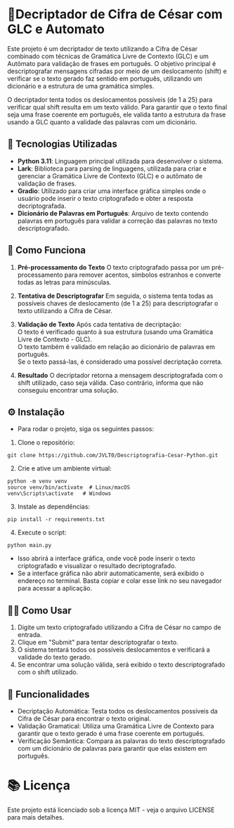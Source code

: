 # 🔐Decriptador de Cifra de César com GLC e Automato
Este projeto é um decriptador de texto utilizando a Cifra de César combinado com técnicas de Gramática Livre de Contexto (GLC) e um Autômato para validação de frases em português. O objetivo principal é descriptografar mensagens cifradas por meio de um deslocamento (shift) e verificar se o texto gerado faz sentido em português, utilizando um dicionário e a estrutura de uma gramática simples.

O decriptador tenta todos os deslocamentos possíveis (de 1 a 25) para verificar qual shift resulta em um texto válido. Para garantir que o texto final seja uma frase coerente em português, ele valida tanto a estrutura da frase usando a GLC quanto a validade das palavras com um dicionário.

## 🚀 Tecnologias Utilizadas
- **Python 3.11**: Linguagem principal utilizada para desenvolver o sistema.
- **Lark**: Biblioteca para parsing de linguagens, utilizada para criar e gerenciar a Gramática Livre de Contexto (GLC) e o autômato de validação de frases.
- **Gradio**: Utilizado para criar uma interface gráfica simples onde o usuário pode inserir o texto criptografado e obter a resposta decriptografada.
- **Dicionário de Palavras em Português**: Arquivo de texto contendo palavras em português para validar a correção das palavras no texto descriptografado.

## 🧠 Como Funciona
1. **Pré-processamento do Texto**
O texto criptografado passa por um pré-processamento para remover acentos, símbolos estranhos e converte todas as letras para minúsculas.

2. **Tentativa de Descriptografar**
Em seguida, o sistema tenta todas as possíveis chaves de deslocamento (de 1 a 25) para descriptografar o texto utilizando a Cifra de César.

3. **Validação de Texto**
Após cada tentativa de decriptação:  
O texto é verificado quanto à sua estrutura (usando uma Gramática Livre de Contexto - GLC).  
O texto também é validado em relação ao dicionário de palavras em português.  
Se o texto passá-las, é considerado uma possível decriptação correta.  

4. **Resultado**
O decriptador retorna a mensagem descriptografada com o shift utilizado, caso seja válida. Caso contrário, informa que não conseguiu encontrar uma solução.

## ⚙️ Instalação
- Para rodar o projeto, siga os seguintes passos:

1. Clone o repositório:

```
git clone https://github.com/JVLT0/Descriptografia-Cesar-Python.git
```

2. Crie e ative um ambiente virtual:
```
python -m venv venv
source venv/bin/activate  # Linux/macOS
venv\Scripts\activate   # Windows
```

3. Instale as dependências:
```
pip install -r requirements.txt
```

4. Execute o script:

```
python main.py
```

- Isso abrirá a interface gráfica, onde você pode inserir o texto criptografado e visualizar o resultado decriptografado.  
- Se a interface gráfica não abrir automaticamente, será exibido o endereço no terminal. Basta copiar e colar esse link no seu navegador para acessar a aplicação.

## 🧑‍💻 Como Usar
1. Digite um texto criptografado utilizando a Cifra de César no campo de entrada.
2. Clique em "Submit" para tentar descriptografar o texto.
3. O sistema tentará todos os possíveis deslocamentos e verificará a validade do texto gerado.
4. Se encontrar uma solução válida, será exibido o texto descriptografado com o shift utilizado.

## 🔧 Funcionalidades
- Decriptação Automática: Testa todos os deslocamentos possíveis da Cifra de César para encontrar o texto original.
- Validação Gramatical: Utiliza uma Gramática Livre de Contexto para garantir que o texto gerado é uma frase coerente em português.
- Verificação Semântica: Compara as palavras do texto descriptografado com um dicionário de palavras para garantir que elas existem em português.

# 📚 Licença
Este projeto está licenciado sob a licença MIT - veja o arquivo LICENSE para mais detalhes.